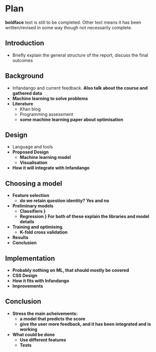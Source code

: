 # Plan #
**boldface** text is still to be completed. Other text means it has been written/revised in some way though not necessarily complete.
## Introduction ##
* Briefly explain the general structure of the report, discuss the final outcomes

## Background ##
* Infandango and current feedback. **Also talk about the course and gathered data**
* **Machine learning to solve problems**
* **Literature**
	- Khan blog
	- Programming assessment
	- **some machine learning paper about optimisation**

## Design ##
* Language and tools
* **Proposed Design**
	- **Machine learning model**
	- **Visualisation**
* **How it will integrate with Infandango**

## Choosing a model ##
* **Feature selection**
	- **do we retain question identity? Yes and no**
* **Preliminary models**
	- **Classifiers		}**
	- **Regression		} For both of these explain the libraries and model details**
* **Training and optimising**
	- **K-fold cross validation**
* **Results**
* **Conclusion**

## Implementation ##
* **Probably nothing on ML, that should mostly be covered**
* **CSS Design**
* **How it fits with Infandango**
* **Improvements**

## Conclusion ##
* **Stress the main acheivements:**
	- **a model that predicts the score**
	- **give the user more feedback, and it has been integrated and is working**
* **What could be done**
	- **Use different features**
	- **Tests**
 
